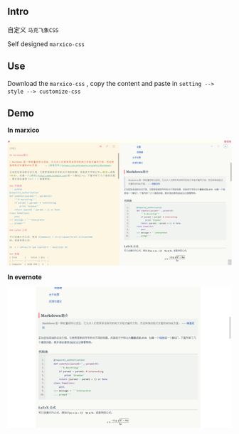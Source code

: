 ## Intro

自定义 `马克飞象CSS`

Self designed `marxico-css`



## Use

Download the `marxico-css` , copy the content and paste in `setting --> style --> customize-css`



## Demo

**In marxico**

![](https://raw.githubusercontent.com/Holmeyoung/marxico-css/master/demo.png)



**In evernote**

![](https://raw.githubusercontent.com/Holmeyoung/marxico-css/master/in_evernote.png)

